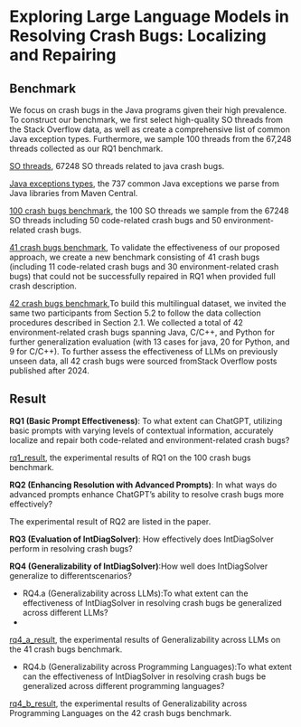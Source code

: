 # Exploring Large Language Models in Resolving Crash Bugs: Localizing and Repairing

## Benchmark

We focus on crash bugs in the Java programs given their high prevalence. To construct our benchmark, we first select high-quality SO threads from the Stack Overflow data, as well as create a comprehensive list of common Java exception types. Furthermore, we sample 100 threads from the 67,248 threads collected as our RQ1 benchmark.

[SO threads](https://github.com/ChatGPT4CraDiag/ChatGPT4CraDiag.github.io/blob/main/Benchmark/all_final_exception_post_info.json), 67248 SO threads related to java crash bugs.

[Java exceptions types](https://github.com/ChatGPT4CraDiag/ChatGPT4CraDiag.github.io/blob/main/Benchmark/Java_exception_type_set_with_size.json), the 737 common Java exceptions we parse from Java libraries from Maven Central. 

[100 crash bugs benchmark](https://github.com/LLM4CraSolver/LLM4CraSolver.github.io/blob/main/Benchmark/java_benchmark_100.json), the 100 SO threads we sample from the 67248 SO threads including 50 code-related crash bugs and 50 environment-related crash bugs.

[41 crash bugs benchmark](https://github.com/LLM4CraSolver/LLM4CraSolver.github.io/blob/main/Benchmark/java_benchmark_41.json), To validate the effectiveness of our proposed approach, we create a new benchmark consisting of 41 crash bugs (including 11 code-related crash bugs and 30 environment-related crash bugs) that could not be successfully repaired in RQ1 when provided full crash description.

[42 crash bugs benchmark](https://github.com/LLM4CraSolver/LLM4CraSolver.github.io/blob/main/Benchmark/multi_language_benchmark_42.json),To build this multilingual dataset, we invited the same two participants from Section 5.2 to follow the data collection procedures described in Section 2.1. We collected a total of 42 environment-related crash bugs spanning Java, C/C++, and Python for further generalization evaluation (with 13 cases for java, 20 for Python, and 9 for C/C++). To further assess the effectiveness of LLMs on previously unseen data, all 42 crash bugs were sourced fromStack Overflow posts published after 2024.
## Result

**RQ1 (Basic Prompt Effectiveness)**: To what extent can ChatGPT, utilizing basic prompts with varying levels of contextual information, accurately localize and repair both code-related and environment-related crash bugs?

[rq1_result](https://github.com/ChatGPT4CraDiag/ChatGPT4CraDiag.github.io/blob/main/Result/rq1_result.json), the experimental results of RQ1 on the 100 crash bugs benchmark.

**RQ2 (Enhancing Resolution with Advanced Prompts)**: In what ways do advanced prompts enhance ChatGPT’s ability to resolve crash bugs more effectively?

The experimental result of RQ2 are listed in the paper.

**RQ3 (Evaluation of IntDiagSolver)**: How effectively does IntDiagSolver perform in resolving crash bugs?

**RQ4 (Generalizability of IntDiagSolver)**:How well does IntDiagSolver generalize to differentscenarios?

- RQ4.a (Generalizability across LLMs):To what extent can the effectiveness of IntDiagSolver in resolving crash bugs be generalized across different LLMs?
- 
[rq4_a_result](https://github.com/LLM4CraSolver/LLM4CraSolver.github.io/tree/main/Result/rq4_a_result), the experimental results of Generalizability across LLMs on the 41 crash bugs benchmark.

- RQ4.b (Generalizability across Programming Languages):To what extent can the effectiveness of IntDiagSolver in resolving crash bugs be generalized across different programming languages?

[rq4_b_result](https://github.com/LLM4CraSolver/LLM4CraSolver.github.io/tree/main/Result/rq4_b_result), the experimental results of Generalizability across Programming Languages on the 42 crash bugs benchmark.
